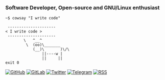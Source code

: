 <h3 align="left">Software Developer, Open-source and GNU/Linux enthusiast </h3>

```
~$ cowsay "I write code"

 --------------------- 
< I write code >
 --------------------- 
        \   ^__^
         \  (oo)\_______
            (__)\       )\/\
                ||----w |
                ||     ||
exit 0 
```

[![GitHub](https://img.shields.io/badge/GitHub-100000?style=for-the-badge&logo=github&logoColor=white)](https://github.com/franjsco)
[![GitLab](https://img.shields.io/badge/GitLab-330F63?style=for-the-badge&logo=gitlab&logoColor=white)](https://gitlab.com/franjsco)
[![Twitter](https://img.shields.io/badge/Twitter-1DA1F2?style=for-the-badge&logo=twitter&logoColor=white)](https://twitter.com/franjsco)
[![Telegram](https://img.shields.io/badge/Telegram-2CA5E0?style=for-the-badge&logo=telegram&logoColor=white)](https://t.me/franjsco)
[![RSS](https://img.shields.io/badge/RSS-FFA500?style=for-the-badge&logo=rss&logoColor=white)](https://franjsco.github.io/feed.xml)
